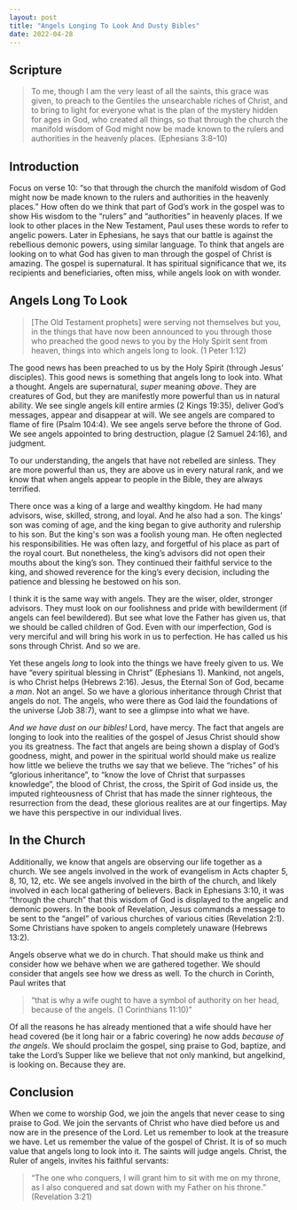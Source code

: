 ```yaml
---
layout: post
title: "Angels Longing To Look And Dusty Bibles"
date: 2022-04-28
---
```


## Scripture 

> To me, though I am the very least of all the saints, this grace was given, to preach to the Gentiles the unsearchable riches of Christ, and to bring to light for everyone what is the plan of the mystery hidden for ages in God, who created all things, so that through the church the manifold wisdom of God might now be made known to the rulers and authorities in the heavenly places. (Ephesians 3:8–10)

## Introduction 

Focus on verse 10: “so that through the church the manifold wisdom of God might now be made known to the rulers and authorities in the heavenly places.” How often do we think that part of God’s work in the gospel was to show His wisdom to the “rulers” and “authorities” in heavenly places. If we look to other places in the New Testament, Paul uses these words to refer to angelic powers. Later in Ephesians, he says that our battle is against the rebellious demonic powers, using similar language. To think that angels are looking on to what God has given to man through the gospel of Christ is amazing. The gospel is supernatural. It has spiritual significance that we, its recipients and beneficiaries, often miss, while angels look on with wonder. 

## Angels Long To Look

> [The Old Testament prophets] were serving not themselves but you, in the things that have now been announced to you through those who preached the good news to you by the Holy Spirit sent from heaven, things into which angels long to look. (1 Peter 1:12)

The good news has been preached to us by the Holy Spirit (through Jesus’ disciples). This good news is something that angels long to look into. What a thought. Angels are supernatural, *super* meaning *above*. They are creatures of God, but they are manifestly more powerful than us in natural ability. We see single angels kill entire armies (2 Kings 19:35), deliver God’s messages, appear and disappear at will. We see angels are compared to flame of fire (Psalm 104:4). We see angels serve before the throne of God. We see angels appointed to bring destruction, plague (2 Samuel 24:16), and judgment. 

To our understanding, the angels that have not rebelled are sinless. They are more powerful than us, they are above us in every natural rank, and we know that when angels appear to people in the Bible, they are always terrified. 

There once was a king of a large and wealthy kingdom. He had many advisors, wise, skilled, strong, and loyal. And he also had a son. The kings’ son was coming of age, and the king began to give authority and rulership to his son. But the king's son was a foolish young man. He often neglected his responsibilities. He was often lazy, and forgetful of his place as part of the royal court. But nonetheless, the king’s advisors did not open their mouths about the king’s son. They continued their faithful service to the king, and showed reverence for the king’s every decision, including the patience and blessing he bestowed on his son.

I think it is the same way with angels. They are the wiser, older, stronger advisors. They must look on our foolishness and pride with bewilderment (if angels can feel bewildered). But see what love the Father has given us, that we should be called children of God. Even with our imperfection, God is very merciful and will bring his work in us to perfection. He has called us his sons through Christ. And so we are. 

Yet these angels *long* to look into the things we have freely given to us. We have “every spiritual blessing in Christ” (Ephesians 1). Mankind, not angels, is who Christ helps (Hebrews 2:16). Jesus, the Eternal Son of God, became a *man*. Not an angel. So we have a glorious inheritance through Christ that angels do not. The angels, who were there as God laid the foundations of the universe (Job 38:7), want to see a glimpse into what we have.

*And we have dust on our bibles!* Lord, have mercy. The fact that angels are longing to look into the realities of the gospel of Jesus Christ should show you its greatness. The fact that angels are being shown a display of God’s goodness, might, and power in the spiritual world should make us realize how little we believe the truths we say that we believe. The “riches” of his “glorious inheritance”, to “know the love of Christ that surpasses knowledge”, the blood of Christ, the cross, the Spirit of God inside us, the imputed righteousness of Christ that has made the sinner righteous, the resurrection from the dead, these glorious realites are at our fingertips. May we have this perspective in our individual lives.

## In the Church

Additionally, we know that angels are observing our life together as a church. We see angels involved in the work of evangelism in Acts chapter 5, 8, 10, 12, etc. We see angels involved in the birth of the church, and likely involved in each local gathering of believers. Back in Ephesians 3:10, it was “through the church” that this wisdom of God is displayed to the angelic and demonic powers. In the book of Revelation, Jesus commands a message to be sent to the “angel” of various churches of various cities (Revelation 2:1). Some Christians have spoken to angels completely unaware (Hebrews 13:2). 

Angels observe what we do in church. That should make us think and consider how we behave when we are gathered together. We should consider that angels see how we dress as well. To the church in Corinth, Paul writes that 

> “that is why a wife ought to have a symbol of authority on her head, because of the angels. (1 Corinthians 11:10)” 

Of all the reasons he has already mentioned that a wife should have her head covered (be it long hair or a fabric covering) he now adds *because of the angels*. We should proclaim the gospel, sing praise to God, baptize, and take the Lord’s Supper like we believe that not only mankind, but angelkind, is looking on. Because they are.

## Conclusion 

When we come to worship God, we join the angels that never cease to sing praise to God. We join the servants of Christ who have died before us and now are in the presence of the Lord. Let us remember to look at the treasure we have. Let us remember the value of the gospel of Christ. It is of so much value that angels long to look into it. The saints will judge angels. Christ, the Ruler of angels, invites his faithful servants: 

> “The one who conquers, I will grant him to sit with me on my throne, as I also conquered and sat down with my Father on his throne.” (Revelation 3:21)
